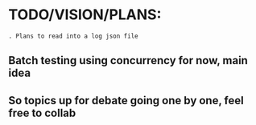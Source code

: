 # TODO/VISION/PLANS:
    . Plans to read into a log json file

## Batch testing using concurrency for now, main idea

## So topics up for debate going one by one, feel free to collab